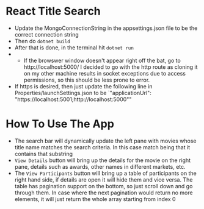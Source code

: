 # React Title Search

- Update the MongoConnectionString in the appsettings.json file to be the correct connection string
- Then do `dotnet build` 
- After that is done, in the terminal hit `dotnet run`
- - If the browswer window doesn't appear right off the bat, go to http://localhost:5000/ I decided to go with the http route as cloning it on my other machine results in socket exceptions due to access permissions, so this should be less prone to error. 
 - If https is desired, then just update the following line in Properties/launchSettings.json to be 
    `"applicationUrl": "https://localhost:5001;http://localhost:5000""

# How To Use The App

- The search bar will dynamically update the left pane with movies whose title name matches the search criteria. In this case match being that it contains that substring
- `View Details` button will bring up the details for the movie on the right pane, details such as awards, other names in different markets, etc.
- The `View Participants` button will bring up a table of participants on the right hand side, if details are open it will hide them and vice versa. The table has pagination support on the bottom, so just scroll down and go through them. In case where the next pagination would return no more elements, it will just return the whole array starting from index 0
